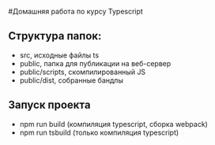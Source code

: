 #Домашняя работа по курсу Typescript

## Структура папок:
- src, исходные файлы ts
- public, папка для публикации на веб-сервер
- public/scripts, скомпилированный JS
- public/dist, собранные бандлы

## Запуск проекта
- npm run build (компиляция typescript, сборка webpack)
- npm run tsbuild (только компиляция typescript)
